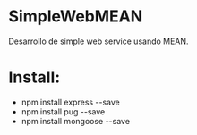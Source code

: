 # SimpleWebMEAN
Desarrollo de simple web service  usando MEAN.

# Install:
* npm install express --save
* npm install pug --save
* npm install mongoose --save
